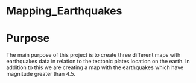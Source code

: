 # Mapping_Earthquakes
# Purpose
The main purpose of this project is to create three different maps with earthquakes data in relation to the tectonic plates location on the earth. In addition to this we are creating a map with the earthquakes which have magnitude greater than 4.5.